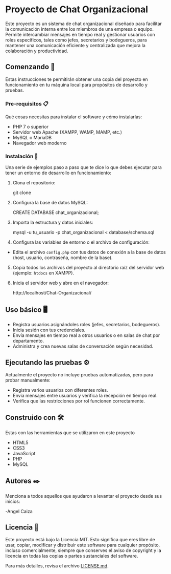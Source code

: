 # Proyecto de Chat Organizacional

Este proyecto es un sistema de chat organizacional diseñado para facilitar la comunicación interna entre los miembros de una empresa o equipo. Permite intercambiar mensajes en tiempo real y gestionar usuarios con roles específicos, tales como jefes, secretarios y bodegueros, para mantener una comunicación eficiente y centralizada que mejora la colaboración y productividad.

## Comenzando 🚀

Estas instrucciones te permitirán obtener una copia del proyecto en funcionamiento en tu máquina local para propósitos de desarrollo y pruebas.



### Pre-requisitos 📋

Qué cosas necesitas para instalar el software y cómo instalarlas:

- PHP 7 o superior  
- Servidor web Apache (XAMPP, WAMP, MAMP, etc.)  
- MySQL o MariaDB  
- Navegador web moderno

### Instalación 🔧

Una serie de ejemplos paso a paso que te dice lo que debes ejecutar para tener un entorno de desarrollo en funcionamiento:

1. Clona el repositorio:

    git clone 

2. Configura la base de datos MySQL:

    CREATE DATABASE chat_organizacional;

3. Importa la estructura y datos iniciales:

    mysql -u tu_usuario -p chat_organizacional < database/schema.sql

4. Configura las variables de entorno o el archivo de configuración:

- Edita el archivo `config.php` con tus datos de conexión a la base de datos (host, usuario, contraseña, nombre de la base).

5. Copia todos los archivos del proyecto al directorio raíz del servidor web (ejemplo: `htdocs` en XAMPP).

6. Inicia el servidor web y abre en el navegador:

    http://localhost/Chat-Organizacional/

## Uso básico 🖥️

- Registra usuarios asignándoles roles (jefes, secretarios, bodegueros).  
- Inicia sesión con tus credenciales.  
- Envía mensajes en tiempo real a otros usuarios o en salas de chat por departamento.  
- Administra y crea nuevas salas de conversación según necesidad.

## Ejecutando las pruebas ⚙️

Actualmente el proyecto no incluye pruebas automatizadas, pero para probar manualmente:

- Registra varios usuarios con diferentes roles.  
- Envía mensajes entre usuarios y verifica la recepción en tiempo real.  
- Verifica que las restricciones por rol funcionen correctamente.  

## Construido con 🛠️

Estas con las herramientas que se utilizaron en este  proyecto

- HTML5  
- CSS3  
- JavaScript  
- PHP  
- MySQL  


## Autores ✒️

Menciona a todos aquellos que ayudaron a levantar el proyecto desde sus inicios:

-Angel Caiza



## Licencia 📄

Este proyecto está bajo la Licencia MIT. Esto significa que eres libre de usar, copiar, modificar y distribuir este software para cualquier propósito, incluso comercialmente, siempre que conserves el aviso de copyright y la licencia en todas las copias o partes sustanciales del software.

Para más detalles, revisa el archivo [LICENSE.md](LICENSE.md).
